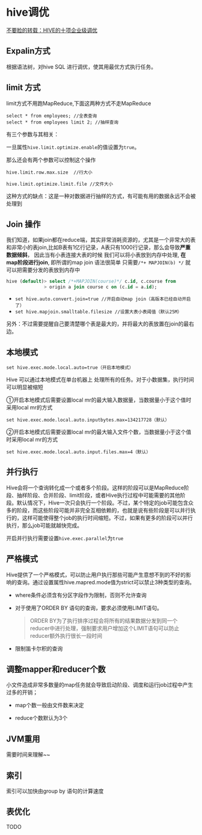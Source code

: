 # hive调优

[不要脸的转载：HIVE的十项企业级调优](http://www.zhongruitech.com/624015186.html)

## Expalin方式

根据语法树，对hive SQL 进行调优，使其用最优方式执行任务。



## limit 方式

limit方式不用跑MapReduce,下面这两种方式不走MapReduce

```
select * from employees; //全表查询
select * from employees limit 2; //抽样查询
```

有三个参数与其相关：

一旦属性`hive.limit.optimize.enable`的值设置为`true`。

那么还会有两个参数可以控制这个操作

`hive.limit.row.max.size  //行大小`

`hive.limit.optimize.limit.file //文件大小`

这种方式的缺点：这是一种对数据进行抽样的方式，有可能有用的数据永远不会被处理到



## Join 操作

我们知道，如果join都在reduce端，其实非常消耗资源的，尤其是一个非常大的表和非常小的表join,比如B表有1亿行记录，A表只有1000行记录，那么会导致**严重数据倾斜**， 因此当有小表连接大表的时候 我们可以将小表放到内存中处理, **在map阶段进行join**, 即所谓的map join
语法很简单 只需要`/*+ MAPJOIN(b) */` 就可以把需要分发的表放到内存中

```sql
hive (default)> select /*+MAPJOIN(course)*/ c.id, c.course from
              > origin a join course c on (c.id = a.id);
```

- `set hive.auto.convert.join=true //开启自动map join（高版本已经自动开启了）`
- `set hive.mapjoin.smalltable.filesize //设置大表小表阈值（默认25M）`

另外：不过需要提醒自己要清楚哪个表是最大的，并将最大的表放置在join的最右边。



## 本地模式

```shell
set hive.exec.mode.local.auto=true（开启本地模式）
```

Hive 可以通过本地模式在单台机器上 处理所有的任务。对于小数据集，执行时间可以明显被缩短

①开启本地模式后需要设置local mr的最大输入数据量，当数据量小于这个值时采用local mr的方式

```
set hive.exec.mode.local.auto.inputbytes.max=134217728（默认）
```

②开启本地模式后需要设置local mr的最大输入文件个数，当数据量小于这个值时采用local mr的方式

```
set hive.exec.mode.local.auto.input.files.max=4（默认）
```

## 并行执行

Hive会将一个查询转化成一个或者多个阶段。这样的阶段可以是MapReduce阶段、抽样阶段、合并阶段、limit阶段，或者Hive执行过程中可能需要的其他阶段。默认情况下，Hive一次只会执行一个阶段。不过，某个特定的job可能包含众多的阶段，而这些阶段可能并非完全互相依赖的，也就是说有些阶段是可以并行执行的，这样可能使得整个job的执行时间缩短。不过，如果有更多的阶段可以并行执行，那么job可能就越快完成。

开启并行执行需要设置`hive.exec.parallel`为`true`

## 严格模式

Hive提供了一个严格模式，可以防止用户执行那些可能产生意想不到的不好的影响的查询。通过设置属性hive.mapred.mode值为strict可以禁止3种类型的查询。

- where条件必须含有分区字段作为限制，否则不允许查询

- 对于使用了ORDER BY 语句的查询，要求必须使用LIMIT语句。

  > ORDER BY为了执行排序过程会将所有的结果数据分发到同一个reducer中进行处理，强制要求用户增加这个LIMIT语句可以防止reducer额外执行很长一段时间

- 限制笛卡尔积的查询

## 调整mapper和reducer个数

小文件造成非常多数量的map任务就会导致启动阶段、调度和运行job过程中产生过多的开销；

- map个数一般由文件数来决定

- reduce个数默认为3个



## JVM重用

需要时间来理解~~



## 索引

索引可以加快由group by 语句的计算速度



## 表优化

TODO

